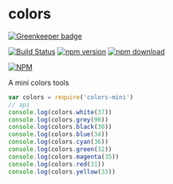 colors
======

[![Greenkeeper badge](https://badges.greenkeeper.io/noyobo/colors.svg)](https://greenkeeper.io/)

[![Build Status](https://travis-ci.org/noyobo/colors.svg?branch=master)](https://travis-ci.org/noyobo/colors)
[![npm version](http://img.shields.io/npm/v/colors-mini.svg)](https://www.npmjs.org/package/colors-mini)
[![npm download](http://img.shields.io/npm/dm/colors-mini.svg)](https://www.npmjs.org/package/colors-mini)

[![NPM](https://nodei.co/npm/colors-mini.png?downloads=true&downloadRank=true&stars=true)](https://nodei.co/npm/colors-mini/)

A mini colors tools

```javascript
var colors = require('colors-mini')
// api
console.log(colors.white(37))
console.log(colors.grey(90))
console.log(colors.black(30))
console.log(colors.blue(34))
console.log(colors.cyan(36))
console.log(colors.green(32))
console.log(colors.magenta(35))
console.log(colors.red(31))
console.log(colors.yellow(33))
```